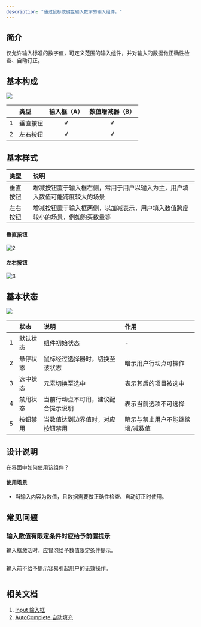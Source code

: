 ```yaml
---
description: "通过鼠标或键盘输入数字的输入组件。"
---
```


## 简介

仅允许输入标准的数字值，可定义范围的输入组件，并对输入的数据做正确性检查、自动订正。



## 基本构成

![](https://www-s.ucloud.cn/2022/08/60ad0768db5a555f508f442d412f34c1_1660737373060.png)

|      | 类型     | 输入框（A） | 数值增减器（B） |
| ---- | :------- | :---------: | :-------------: |
| 1    | 垂直按钮 |      √      |        √        |
| 2    | 左右按钮 |      √      |        √        |




## 基本样式

| 类型     | 说明                                                         |
| :------- | :----------------------------------------------------------- |
| 垂直按钮 | 增减按钮置于输入框右侧，常用于用户以输入为主，用户填入数值可能跨度较大的场景 |
| 左右按钮 | 增减按钮置于输入框两侧，以加减表示，用户填入数值跨度较小的场景，例如购买数量等 |

#### 垂直按钮

![2](https://www-s.ucloud.cn/2022/08/8cca9c3ba28c68617bc4321b1844c558_1660737373062.png)

#### 左右按钮

![3](https://www-s.ucloud.cn/2022/08/6cd785e9aa3cb078d49187b9cfaae849_1660737373064.png)





## 基本状态

![](https://www-s.ucloud.cn/2022/08/a774fb9bd590176a944ad4461f1cd946_1660737373067.png)



|      | 状态     | 说明                               | 作用                            |
| :--: | :------- | :--------------------------------- | :------------------------------ |
|  1   | 默认状态 | 组件初始状态                       | -                               |
|  2   | 悬停状态 | 鼠标经过选择器时，切换至该状态     | 暗示用户行动点可操作            |
|  3   | 选中状态 | 元素切换至选中                     | 表示其后的项目被选中            |
|  4   | 禁用状态 | 当前行动点不可用，建议配合提示说明 | 表示当前选项不可选择            |
|  5   | 按钮禁用 | 当数值达到边界值时，对应按钮禁用   | 暗示与禁止用户不能继续增/减数值 |




## 设计说明

在界面中如何使用该组件？

#### 使用场景    

- 当输入内容为数值，且数据需要做正确性检查、自动订正时使用。



## 常见问题

### 输入数值有限定条件时应给予前置提示



<div class="u-md-flex-without-bg">
   <div class="u-md-mr24">
      <p><i class="u-md-suggested"></i>输入框激活时，应冒泡给予数值限定条件提示。</p>
      <img src="https://www-s.ucloud.cn/2022/08/918bf33ed955eb6741b790311e2887f7_1660737373069.png" alt="" title="" loading="lazy" />
   </div>
   <div>
      <p><i class="u-md-not-suggested"></i>输入前不给予提示容易引起用户的无效操作。</p>
      <img src="https://www-s.ucloud.cn/2022/08/d77b5e938a940dda4186f611a337a51f_1660737427224.png" alt="" title="" loading="lazy" />
   </div>
</div>



<!--

## 主题

| 内容 | 值           | 默认值  |
| :--- | :----------- | :------ |
| icon | icon/nothing | nothing |
| icon | icon/nothing | nothing |

-->

## 相关文档

1. [Input 输入框](/component/Input/)
2. [AutoComplete 自动填充](/component/AutoComplete/)


